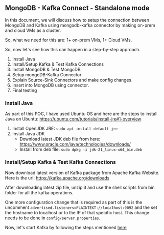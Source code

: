 ## MongoDB - Kafka Connect - Standalone mode
In this document, we will discuss how to setup the connection between MongoDB and Kafka using mongodb-kafka connector by making on-prem and cloud VMs as a cluster.

So, what we need for this are: 1+ on-prem VMs, 1+ Cloud VMs.

So, now let's see how this can happen in a step-by-step approach.

1. Install Java
2. Install/Setup Kafka & Test Kafka Connections
3. Install MongoDB & Test MongoDB
4. Setup mongoDB-Kafka Connector
5. Explain Source-Sink Connectors and make config changes.
6. Insert into MongoDB using connector.
7. Final testing

### Install Java
As part of this POC, I have used Ubuntu OS and here are the steps to install Java on Ubuntu: https://ubuntu.com/tutorials/install-jre#1-overview
1. Install OpenJDK JRE: `sudo apt install default-jre`
2. Install Java JDK
   - Download latest JDK deb file from here: https://www.oracle.com/java/technologies/downloads/
   - Install from deb file: `sudo dpkg -i jdk-21_linux-x64_bin.deb`
  
### Install/Setup Kafka & Test Kafka Connections
Now download latest version of Kafka package from Apache Kafka Website. Here is the url: https://kafka.apache.org/downloads

After downloading latest zip file, unzip it and use the shell scripts from bin folder for all the kafka operations.

One more configuration change that is required as part of this is the uncomment `advertised.listeners=PLAINTEXT://localhost:9092` and the set the hostname to localhost or to the IP of that specific host. This change needs to be done in `config/server.properties`.

Now, let's start Kafka by following the steps mentioned [here](https://github.com/rajeshpp/Kafka-Projects/blob/main/Installation/readme.md)
